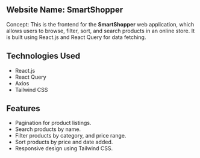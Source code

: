 ## Website Name: SmartShopper
Concept:
This is the frontend for the **SmartShopper** web application, which allows users to browse, filter, sort, and search products in an online store. It is built using React.js and React Query for data fetching.

## Technologies Used
- React.js
- React Query
- Axios
- Tailwind CSS

## Features
- Pagination for product listings.
- Search products by name.
- Filter products by category, and price range.
- Sort products by price and date added.
- Responsive design using Tailwind CSS.
